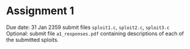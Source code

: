 # Assignment 1  

Due date: 31 Jan 2359
submit files `sploit1.c`, `sploit2.c`, `sploit3.c`
Optional:  submit file `a1_responses.pdf` containing descriptions of each of the submitted sploits.
